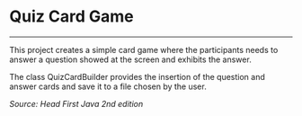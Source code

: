 # Quiz Card Game

--------------------------------------------------------------------------------

This project creates a simple card game where the participants needs to answer a question showed at the screen and exhibits the answer.



The class QuizCardBuilder provides the insertion of the question and answer cards and save it to a file chosen by the user.

_Source: Head First Java 2nd edition_
